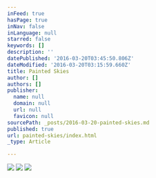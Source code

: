 ```yaml
---
inFeed: true
hasPage: true
inNav: false
inLanguage: null
starred: false
keywords: []
description: ''
datePublished: '2016-03-20T03:45:50.806Z'
dateModified: '2016-03-20T03:15:59.660Z'
title: Painted Skies
author: []
authors: []
publisher:
  name: null
  domain: null
  url: null
  favicon: null
sourcePath: _posts/2016-03-20-painted-skies.md
published: true
url: painted-skies/index.html
_type: Article

---
```

![](https://the-grid-user-content.s3-us-west-2.amazonaws.com/021678c1-c133-4aea-887b-5f026fa9fc44.jpg)
![](https://the-grid-user-content.s3-us-west-2.amazonaws.com/c2629af5-2f35-4983-9cb4-844b8b747473.jpg)
![](https://the-grid-user-content.s3-us-west-2.amazonaws.com/3579534e-ed97-4f23-b811-69345d016cd0.jpg)